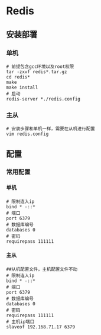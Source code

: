 # Redis

## 安装部署

### 单机

```shell
# 前提包含gcc环境以及root权限
tar -zxvf redis*.tar.gz
cd redis*
make
make install
# 启动
redis-server *./redis.config 
```

### 主从

```shell
# 安装步骤和单机一样，需要在从机进行配置
vim redis.config
```

## 配置

### 常用配置

#### 单机

```
# 限制连入ip
bind * -::*
# 端口
port 6379
# 数据库编号
databases 0
# 密码
requirepass 111111
```

#### 主从

```
##从机配置文件，主机配置文件不动
# 限制连入ip
bind * -::*
# 端口
port 6379
# 数据库编号
databases 0
# 密码
requirepass 111111
# 主机ip端口
slaveof 192.168.71.17 6379
```

